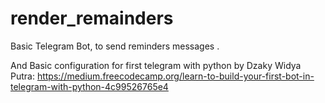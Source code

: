 # render_remainders
Basic Telegram Bot, to send reminders messages .

And Basic configuration for first telegram with python by Dzaky Widya Putra:
https://medium.freecodecamp.org/learn-to-build-your-first-bot-in-telegram-with-python-4c99526765e4
